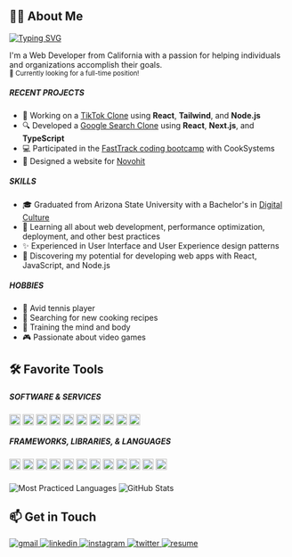 <!-- About -->
<section>
   <h2>🙋‍♂️ About Me</h2>
   <a href="https://git.io/typing-svg">
   <img src="https://readme-typing-svg.herokuapp.com?font=JetBrains+Mono&size=24&duration=4000&color=4795FF&center=false&vCenter=true&width=500&height=50&lines=Hey+%F0%9F%91%8B%2C+I'm+Jake!;Frontend+Web+Developer;Experienced+UI%2FUX+Designer" alt="Typing SVG" />
   </a>
   <p>
      I'm a Web Developer from California with a passion for helping individuals and organizations accomplish their goals.
      </br>
      <small>👔 Currently looking for a full-time position!</small>
   </p>
   
   <h5>RECENT PROJECTS</h5>
   <ul>
      <li>👀 Working on a <a href="https://github.com/jamcmich/tiktok-clone">TikTok Clone</a> using <b>React</b>, <b>Tailwind</b>, and <b>Node.js</b></li>
      <li>🔍 Developed a <a href="https://github.com/jamcmich/google-search-clone">Google Search Clone</a> using <b>React</b>, <b>Next.js</b>, and <b>TypeScript</b></li>
      <li>💻 Participated in the <a href="https://cooksys.com/programs/fasttrack/" target="_blank">FastTrack coding bootcamp</a> with CookSystems</li>
      <li>🎨 Designed a website for <a href="https://www.novohit.com/" target="_blank">Novohit</a></li>
   </ul>
   
   <h5>SKILLS</h5>
   <ul>
      <li>🎓 Graduated from Arizona State University with a Bachelor's in <a href="https://artsmediaengineering.asu.edu/degree-programs/digital-culture-ba">Digital Culture</a>
      <li>🌱 Learning all about web development, performance optimization, deployment, and other best practices</li>
      <li>✨ Experienced in User Interface and User Experience design patterns</li>
      <li>📐 Discovering my potential for developing web apps with React, JavaScript, and Node.js</li>
   </ul>
   
   <h5>HOBBIES</h5>
   <ul>
      <li>🎾 Avid tennis player</li>
      <li>🌿 Searching for new cooking recipes</li>
      <li>💪 Training the mind and body</li>
      <li>🎮 Passionate about video games</li>
   </ul>
</section>

<!-- Tools -->
<section>
   <h2>🛠️ Favorite Tools</h2>
   
   <h5>SOFTWARE & SERVICES</h5>
   <img src="https://img.shields.io/badge/Windows-0D47A1?style=flat&logo=windows&logoColor=white" alt="Windows" align='center' height='20px' />
   <img src="https://img.shields.io/badge/Git-F05032?style=flat&logo=git&logoColor=white" alt="Git" align='center' height='20px' />
   <img src="https://img.shields.io/badge/GitHub-100000?style=flat&logo=github&logoColor=white" alt="GitHub" align='center' height='20px' />
   <img src="https://img.shields.io/badge/npm-CB3837?style=flat&logo=npm&logoColor=white" alt="npm" align='center' height='20px' />
   <img src="https://img.shields.io/badge/Figma-F24E1E?style=flat&logo=figma&logoColor=white" alt="Figma" align='center' height='20px' />
   <img src="https://img.shields.io/badge/Notion-000000?style=flat&logo=notion&logoColor=white" alt="Notion" align='center' height='20px' />
   <img src="https://img.shields.io/badge/Visual_Studio_Code-007ACC?style=flat&logo=visualstudiocode&logoColor=white" alt="Visual Studio Code" align='center' height='20px' />
   <img src="https://img.shields.io/badge/Stack_Overflow-F58025?style=flat&logo=stackoverflow&logoColor=white" alt="Stack Overflow" align='center' height='20px' />
   <img src="https://img.shields.io/badge/PostgreSQL-4169E1?style=flat&logo=postgresql&logoColor=white" alt="PostgreSQL" align='center' height='20px' />
   <img src="https://img.shields.io/badge/Postman-FF6C37?style=flat&logo=postman&logoColor=white" alt="Postman" align='center' height='20px' />
   
   <h5>FRAMEWORKS, LIBRARIES, & LANGUAGES</h5>
   <img src="https://img.shields.io/badge/HTML5-E34F26?style=flat&logo=html5&logoColor=white" alt="HTML5" align='center' height='20px' />
   <img src="https://img.shields.io/badge/CSS3-1572B6?style=flat&logo=css3&logoColor=white" alt="CSS3" align='center' height='20px' />
   <img src="https://img.shields.io/badge/JavaScript-323330?style=flat&logo=javascript&logoColor=F7DF1E" alt="JavaScript" align='center' height='20px' />
   <img src="https://img.shields.io/badge/jQuery-0769AD?style=flat&logo=jquery&logoColor=white" alt="jQuery" align='center' height='20px' />
   <img src="https://img.shields.io/badge/React-20232A?style=flat&logo=react&logoColor=61DAFB" alt="React" align='center' height='20px' />
   <img src="https://img.shields.io/badge/Redux-593D88?style=flat&logo=redux&logoColor=white" alt="Redux" align='center' height='20px' />
   <img src="https://img.shields.io/badge/SaSS-CC6699?style=flat&logo=sass&logoColor=white" alt="SaSS" align='center' height='20px' />
   <img src="https://img.shields.io/badge/Tailwind-06B6D4?style=flat&logo=tailwindcss&logoColor=white" alt="Tailwind" align='center' height='20px' />
   <img src="https://img.shields.io/badge/Windi-48B0F1?style=flat&logo=windicss&logoColor=white" alt="Windi" align='center' height='20px' />
   <img src="https://img.shields.io/badge/Express.js-404D59?style=flat&logo=expressjs&logoColor=white" alt="Express.js" align='center' height='20px' />
   <img src="https://img.shields.io/badge/Node.js-43853D?style=flat&logo=node.js&logoColor=white" alt="Node.js" align='center' height='20px' />
   <img src="https://img.shields.io/badge/SQL-CB3837?style=flat&logo=sql&logoColor=white" alt="SQL" align='center' height='20px' />
   
   <h5></h5>
   <img src="https://github-readme-stats.vercel.app/api/top-langs/?username=jamcmich&layout=compact&theme=github_dark&custom_title=Top%20Languages&border_color=0d1117" alt="Most Practiced Languages" align='top'>
   <img src="https://github-readme-stats.vercel.app/api?username=jamcmich&show_icons=true&count_private=true&custom_title=Github%20Stats&theme=github_dark&border_color=0d1117" alt="GitHub Stats" align='top'>
</section>

<!-- Socials -->
<section>
   <h2>📫 Get in Touch</h2>
   
   <a href='mailto:jacobmcmichael@gmail.com?subject=Just%20Saw%20Your%20Amazing%20Background%20and%20Wanted%20to%20Reach%20Out%20😎' target='_blank'>
      <img src='https://img.shields.io/badge/Gmail-D14836?style=for-the-badge&logo=gmail&logoColor=white&labelColor=EA4335&color=white' alt='gmail' />
   </a>
   <a href='https://www.linkedin.com/in/jacobmcmichael/' target='_blank'>
      <img src='https://img.shields.io/badge/LinkedIn-D14836?style=for-the-badge&logo=linkedin&logoColor=white&labelColor=0A66C2&color=white' alt='linkedin' />
   </a>
   <a href='' target='_blank'>
      <img src='https://img.shields.io/badge/Instagram-D14836?style=for-the-badge&logo=instagram&logoColor=white&labelColor=E4405F&color=white' alt='instagram' />
   </a>
   <a href='' target='_blank'>
      <img src='https://img.shields.io/badge/Twitter-D14836?style=for-the-badge&logo=twitter&logoColor=white&labelColor=1DA1F2&color=white' alt='twitter' />
   </a>
   <a href='./assets/documents/resume.pdf'>
      <img src='https://img.shields.io/badge/Resume-D14836?style=for-the-badge&logo=libreoffice&logoColor=white&labelColor=18A303&color=white' alt='resume' />
   </a>
</section>

